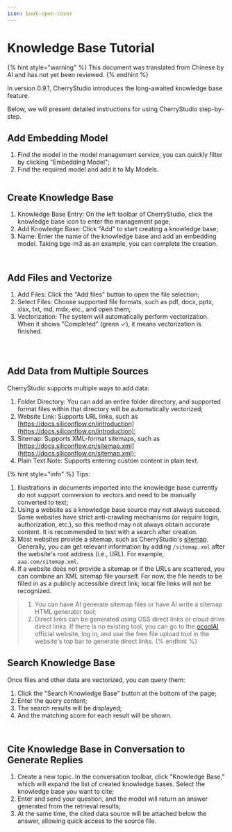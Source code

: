 ```yaml
---
icon: book-open-cover
---
```

# Knowledge Base Tutorial


{% hint style="warning" %}
This document was translated from Chinese by AI and has not yet been reviewed.
{% endhint %}




In version 0.9.1, CherryStudio introduces the long-awaited knowledge base feature.

Below, we will present detailed instructions for using CherryStudio step-by-step.

## Add Embedding Model

1.  Find the model in the model management service, you can quickly filter by clicking "Embedding Model";
2.  Find the required model and add it to My Models.

<figure><img src="../.gitbook/assets/image.webp" alt=""><figcaption></figcaption></figure>

## Create Knowledge Base

1.  Knowledge Base Entry: On the left toolbar of CherryStudio, click the knowledge base icon to enter the management page;
2.  Add Knowledge Base: Click "Add" to start creating a knowledge base;
3.  Name: Enter the name of the knowledge base and add an embedding model. Taking bge-m3 as an example, you can complete the creation.

<figure><img src="../.gitbook/assets/image-1 (1).webp" alt=""><figcaption></figcaption></figure>

<figure><img src="../.gitbook/assets/image-2 (1).webp" alt=""><figcaption></figcaption></figure>

## Add Files and Vectorize

1.  Add Files: Click the "Add files" button to open the file selection;
2.  Select Files: Choose supported file formats, such as pdf, docx, pptx, xlsx, txt, md, mdx, etc., and open them;
3.  Vectorization: The system will automatically perform vectorization. When it shows "Completed" (green ✓), it means vectorization is finished.

<figure><img src="../.gitbook/assets/image-3.webp" alt=""><figcaption></figcaption></figure>

<figure><img src="../.gitbook/assets/image-4.webp" alt=""><figcaption></figcaption></figure>

<figure><img src="../.gitbook/assets/image-5.webp" alt=""><figcaption></figcaption></figure>

## Add Data from Multiple Sources

CherryStudio supports multiple ways to add data:

1.  Folder Directory: You can add an entire folder directory, and supported format files within that directory will be automatically vectorized;
2.  Website Link: Supports URL links, such as [https://docs.siliconflow.cn/introduction](https://docs.siliconflow.cn/introduction);
3.  Sitemap: Supports XML-format sitemaps, such as [https://docs.siliconflow.cn/sitemap.xml](https://docs.siliconflow.cn/sitemap.xml);
4.  Plain Text Note: Supports entering custom content in plain text.

{% hint style="info" %}
Tips:

1.  Illustrations in documents imported into the knowledge base currently do not support conversion to vectors and need to be manually converted to text;
2.  Using a website as a knowledge base source may not always succeed. Some websites have strict anti-crawling mechanisms (or require login, authorization, etc.), so this method may not always obtain accurate content. It is recommended to test with a search after creation.
3.  Most websites provide a sitemap, such as CherryStudio's [sitemap](https://docs.cherry-ai.com/sitemap-pages.xml). Generally, you can get relevant information by adding `/sitemap.xml` after the website's root address (i.e., URL). For example, `aaa.com/sitemap.xml`.
4.  If a website does not provide a sitemap or if the URLs are scattered, you can combine an XML sitemap file yourself. For now, the file needs to be filled in as a publicly accessible direct link; local file links will not be recognized.

> 1) You can have AI generate sitemap files or have AI write a sitemap HTML generator tool;
> 2) Direct links can be generated using OSS direct links or cloud drive direct links. If there is no existing tool, you can go to the [ocoolAI](https://one.ocoolai.com/login) official website, log in, and use the free file upload tool in the website's top bar to generate direct links.
{% endhint %}

## Search Knowledge Base

Once files and other data are vectorized, you can query them:

1.  Click the "Search Knowledge Base" button at the bottom of the page;
2.  Enter the query content;
3.  The search results will be displayed;
4.  And the matching score for each result will be shown.

<figure><img src="../.gitbook/assets/image-7.webp" alt=""><figcaption></figcaption></figure>

<figure><img src="../.gitbook/assets/image-8.webp" alt=""><figcaption></figcaption></figure>

## Cite Knowledge Base in Conversation to Generate Replies

1.  Create a new topic. In the conversation toolbar, click "Knowledge Base," which will expand the list of created knowledge bases. Select the knowledge base you want to cite;
2.  Enter and send your question, and the model will return an answer generated from the retrieval results;
3.  At the same time, the cited data source will be attached below the answer, allowing quick access to the source file.

<figure><img src="../.gitbook/assets/image-9.webp" alt=""><figcaption></figcaption></figure>

<figure><img src="../.gitbook/assets/image-10.webp" alt=""><figcaption></figcaption></figure>